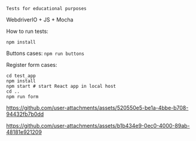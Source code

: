 `Tests for educational purposes`

WebdriverIO + JS + Mocha

How to run tests:

`npm install`

Buttons cases:
`npm run buttons`

Register form cases:  

```
cd test_app
npm install
npm start # start React app in local host
cd ..
npm run form
```


https://github.com/user-attachments/assets/520550e5-be1a-4bbe-b708-94432fb7b0dd






https://github.com/user-attachments/assets/b1b434e9-0ec0-4000-89ab-48181e921209

